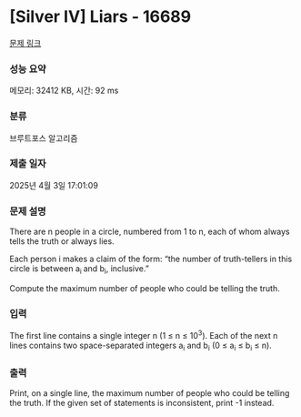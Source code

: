 # [Silver IV] Liars - 16689 

[문제 링크](https://www.acmicpc.net/problem/16689) 

### 성능 요약

메모리: 32412 KB, 시간: 92 ms

### 분류

브루트포스 알고리즘

### 제출 일자

2025년 4월 3일 17:01:09

### 문제 설명

<p>There are n people in a circle, numbered from 1 to n, each of whom always tells the truth or always lies.</p>

<p>Each person i makes a claim of the form: “the number of truth-tellers in this circle is between a<sub>i </sub>and b<sub>i</sub>, inclusive.”</p>

<p>Compute the maximum number of people who could be telling the truth.</p>

### 입력 

 <p>The first line contains a single integer n (1 ≤ n ≤ 10<sup>3</sup>). Each of the next n lines contains two space-separated integers a<sub>i</sub> and b<sub>i</sub> (0 ≤ a<sub>i</sub> ≤ b<sub>i</sub> ≤ n).</p>

### 출력 

 <p>Print, on a single line, the maximum number of people who could be telling the truth. If the given set of statements is inconsistent, print -1 instead.</p>

